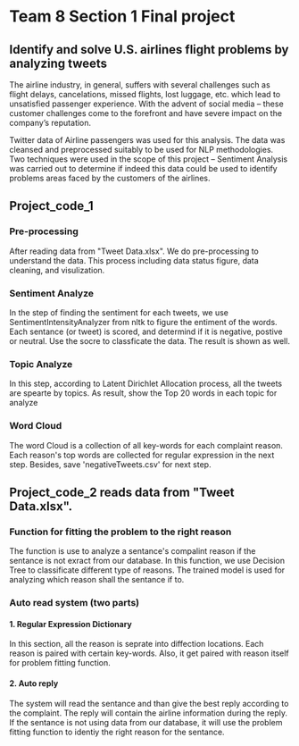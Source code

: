 # Team 8 Section 1 Final project
## Identify and solve U.S. airlines flight problems by analyzing tweets 

The airline industry, in general, suffers with several challenges such as flight delays, cancelations, missed flights, lost luggage, etc. which lead to unsatisfied passenger experience. With the advent of social media – these customer challenges come to the forefront and have severe impact on the company’s reputation. 

Twitter data of Airline passengers was used for this analysis. The data was cleansed and preprocessed suitably to be used for NLP methodologies. Two techniques were used in the scope of this project – Sentiment Analysis was carried out to determine if indeed this data could be used to identify problems areas faced by the customers of the airlines.

## Project_code_1 
### Pre-processing
After reading data from "Tweet Data.xlsx". We do pre-processing to understand the data. This process including data status figure, data cleaning, and visulization.

### Sentiment Analyze
In the step of finding the sentiment for each tweets, we use SentimentIntensityAnalyzer from nltk to figure the entiment of the words. Each sentance (or tweet) is scored, and determind if it is negative, postive or neutral. Use the socre to classficate the data. The result is shown as well.

### Topic Analyze
In this step, according to Latent Dirichlet Allocation process, all the tweets are spearte by topics. As result, show the Top 20 words in each topic for analyze

### Word Cloud
The word Cloud is a collection of all key-words for each complaint reason. Each reason's top words are collected for regular expression in the next step. Besides, save 'negativeTweets.csv' for next step.

## Project_code_2 reads data from "Tweet Data.xlsx".
### Function for fitting the problem to the right reason
The function is use to analyze a sentance's compalint reason if the sentance is not exract from our database. In this function, we use Decision Tree to classificate different type of reasons. The trained model is used for analyzing which reason shall the sentance if to.

### Auto read system (two parts) 
#### 1. Regular Expression Dictionary
In this section, all the reason is seprate into diffection locations. Each reason is paired with certain key-words. Also, it get paired with reason itself for problem fitting function.

#### 2. Auto reply
The system will read the sentance and than give the best reply according to the complaint. The reply will contain the airline information during the reply.
If the sentance is not using data from our database, it will use the problem fitting function to identiy the right reason for the sentance.
